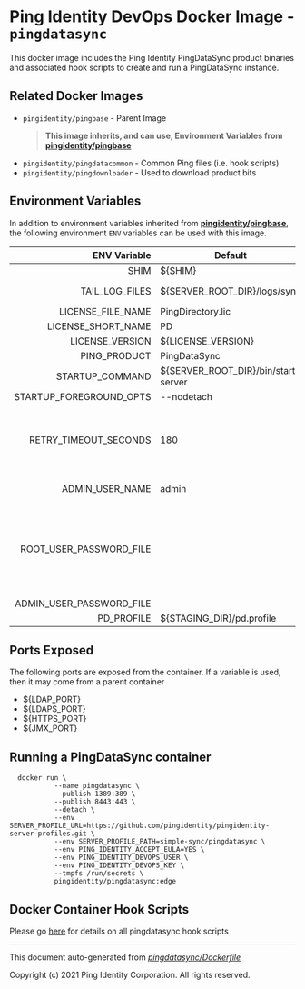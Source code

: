 
# Ping Identity DevOps Docker Image - `pingdatasync`

This docker image includes the Ping Identity PingDataSync product binaries
and associated hook scripts to create and run a PingDataSync instance.

## Related Docker Images
- `pingidentity/pingbase` - Parent Image
	>**This image inherits, and can use, Environment Variables from [pingidentity/pingbase](https://devops.pingidentity.com/docker-images/pingbase/)**
- `pingidentity/pingdatacommon` - Common Ping files (i.e. hook scripts)
- `pingidentity/pingdownloader` - Used to download product bits

## Environment Variables
In addition to environment variables inherited from **[pingidentity/pingbase](https://devops.pingidentity.com/docker-images/pingbase/)**,
the following environment `ENV` variables can be used with
this image.

| ENV Variable  | Default     | Description
| ------------: | ----------- | ---------------------------------
| SHIM  | ${SHIM}  |
| TAIL_LOG_FILES  | ${SERVER_ROOT_DIR}/logs/sync  | PingIdentity license version
| LICENSE_FILE_NAME  | PingDirectory.lic  |
| LICENSE_SHORT_NAME  | PD  |
| LICENSE_VERSION  | ${LICENSE_VERSION}  |
| PING_PRODUCT  | PingDataSync  |
| STARTUP_COMMAND  | ${SERVER_ROOT_DIR}/bin/start-server  |
| STARTUP_FOREGROUND_OPTS  | --nodetach  |
| RETRY_TIMEOUT_SECONDS  | 180  | The default retry timeout in seconds for manage-topology and remove-defunct-server
| ADMIN_USER_NAME  | admin  | Failover administrative user
| ROOT_USER_PASSWORD_FILE  |   | Location of file with the root user password (i.e. cn=directory manager). Defaults to the /SECRETS_DIR/root-user-password
| ADMIN_USER_PASSWORD_FILE  |   |
| PD_PROFILE  | ${STAGING_DIR}/pd.profile  |
## Ports Exposed
The following ports are exposed from the container.  If a variable is
used, then it may come from a parent container
- ${LDAP_PORT}
- ${LDAPS_PORT}
- ${HTTPS_PORT}
- ${JMX_PORT}

## Running a PingDataSync container
```
  docker run \
           --name pingdatasync \
           --publish 1389:389 \
           --publish 8443:443 \
           --detach \
           --env SERVER_PROFILE_URL=https://github.com/pingidentity/pingidentity-server-profiles.git \
           --env SERVER_PROFILE_PATH=simple-sync/pingdatasync \
           --env PING_IDENTITY_ACCEPT_EULA=YES \
           --env PING_IDENTITY_DEVOPS_USER \
           --env PING_IDENTITY_DEVOPS_KEY \
           --tmpfs /run/secrets \
           pingidentity/pingdatasync:edge
```
## Docker Container Hook Scripts
Please go [here](https://github.com/pingidentity/pingidentity-devops-getting-started/tree/master/docs/docker-images/pingdatasync/hooks/README.md) for details on all pingdatasync hook scripts

---
This document auto-generated from _[pingdatasync/Dockerfile](https://github.com/pingidentity/pingidentity-docker-builds/blob/master/pingdatasync/Dockerfile)_

Copyright (c) 2021 Ping Identity Corporation. All rights reserved.
